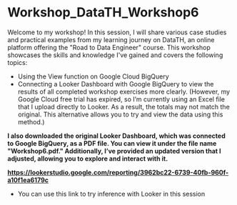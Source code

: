 # Workshop_DataTH_Workshop6

Welcome to my workshop! In this session, I will share various case studies and practical examples from my learning journey on DataTH, an online platform offering the "Road to Data Engineer" course. This workshop showcases the skills and knowledge I've gained and covers the following topics:

- Using the View function on Google Cloud BigQuery
- Connecting a Looker Dashboard with Google BigQuery to view the results of all completed workshop exercises more clearly. (However, my Google Cloud free trial has expired, so I’m currently using an Excel file that I upload directly to Looker. As a result, the totals may not match the original. This alternative allows you to try and view the data using this method.)

**I also downloaded the original Looker Dashboard, which was connected to Google BigQuery, as a PDF file. You can view it under the file name "Workshop6.pdf." Additionally, I’ve provided an updated version that I adjusted, allowing you to explore and interact with it.**



**https://lookerstudio.google.com/reporting/3962bc22-6739-40fb-960f-a10f1ea6179c**
- You can use this link to try inference with Looker in this session
